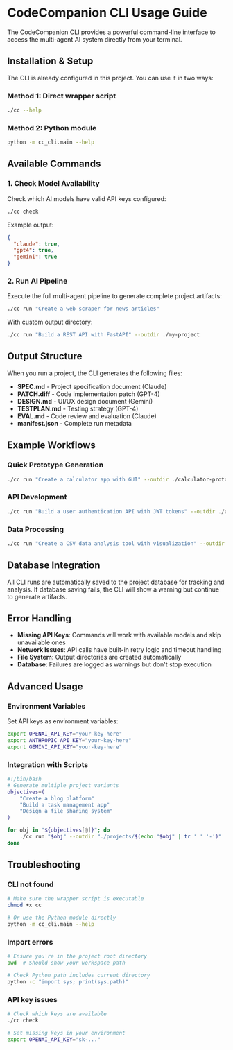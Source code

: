 # CodeCompanion CLI Usage Guide

The CodeCompanion CLI provides a powerful command-line interface to access the multi-agent AI system directly from your terminal.

## Installation & Setup

The CLI is already configured in this project. You can use it in two ways:

### Method 1: Direct wrapper script
```bash
./cc --help
```

### Method 2: Python module
```bash
python -m cc_cli.main --help
```

## Available Commands

### 1. Check Model Availability
Check which AI models have valid API keys configured:

```bash
./cc check
```

Example output:
```json
{
  "claude": true,
  "gpt4": true,
  "gemini": true
}
```

### 2. Run AI Pipeline
Execute the full multi-agent pipeline to generate complete project artifacts:

```bash
./cc run "Create a web scraper for news articles"
```

With custom output directory:
```bash
./cc run "Build a REST API with FastAPI" --outdir ./my-project
```

## Output Structure

When you run a project, the CLI generates the following files:

- **SPEC.md** - Project specification document (Claude)
- **PATCH.diff** - Code implementation patch (GPT-4)
- **DESIGN.md** - UI/UX design document (Gemini)
- **TESTPLAN.md** - Testing strategy (GPT-4)
- **EVAL.md** - Code review and evaluation (Claude)
- **manifest.json** - Complete run metadata

## Example Workflows

### Quick Prototype Generation
```bash
./cc run "Create a calculator app with GUI" --outdir ./calculator-prototype
```

### API Development
```bash
./cc run "Build a user authentication API with JWT tokens" --outdir ./auth-api
```

### Data Processing
```bash
./cc run "Create a CSV data analysis tool with visualization" --outdir ./data-tool
```

## Database Integration

All CLI runs are automatically saved to the project database for tracking and analysis. If database saving fails, the CLI will show a warning but continue to generate artifacts.

## Error Handling

- **Missing API Keys**: Commands will work with available models and skip unavailable ones
- **Network Issues**: API calls have built-in retry logic and timeout handling  
- **File System**: Output directories are created automatically
- **Database**: Failures are logged as warnings but don't stop execution

## Advanced Usage

### Environment Variables
Set API keys as environment variables:
```bash
export OPENAI_API_KEY="your-key-here"
export ANTHROPIC_API_KEY="your-key-here"
export GEMINI_API_KEY="your-key-here"
```

### Integration with Scripts
```bash
#!/bin/bash
# Generate multiple project variants
objectives=(
    "Create a blog platform"
    "Build a task management app" 
    "Design a file sharing system"
)

for obj in "${objectives[@]}"; do
    ./cc run "$obj" --outdir "./projects/$(echo "$obj" | tr ' ' '-')"
done
```

## Troubleshooting

### CLI not found
```bash
# Make sure the wrapper script is executable
chmod +x cc

# Or use the Python module directly
python -m cc_cli.main --help
```

### Import errors
```bash
# Ensure you're in the project root directory
pwd  # Should show your workspace path

# Check Python path includes current directory
python -c "import sys; print(sys.path)"
```

### API key issues
```bash
# Check which keys are available
./cc check

# Set missing keys in your environment
export OPENAI_API_KEY="sk-..."
```